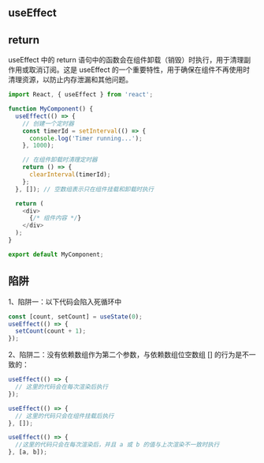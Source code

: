 ## useEffect

## return
useEffect 中的 return 语句中的函数会在组件卸载（销毁）时执行，用于清理副作用或取消订阅。这是 useEffect 的一个重要特性，用于确保在组件不再使用时清理资源，以防止内存泄漏和其他问题。
```js
import React, { useEffect } from 'react';

function MyComponent() {
  useEffect(() => {
    // 创建一个定时器
    const timerId = setInterval(() => {
      console.log('Timer running...');
    }, 1000);

    // 在组件卸载时清理定时器
    return () => {
      clearInterval(timerId);
    };
  }, []); // 空数组表示只在组件挂载和卸载时执行

  return (
    <div>
      {/* 组件内容 */}
    </div>
  );
}

export default MyComponent;

```


## 陷阱
1、陷阱一：以下代码会陷入死循环中
```js
const [count, setCount] = useState(0);
useEffect(() => {
  setCount(count + 1);
});
```

2、陷阱二：没有依赖数组作为第二个参数，与依赖数组位空数组 [] 的行为是不一致的：
```js
useEffect(() => {
  // 这里的代码会在每次渲染后执行
});

useEffect(() => {
  // 这里的代码只会在组件挂载后执行
}, []);

useEffect(() => {
  //这里的代码只会在每次渲染后，并且 a 或 b 的值与上次渲染不一致时执行
}, [a, b]);
```